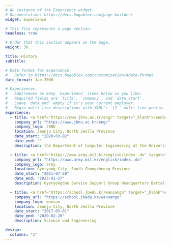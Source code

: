 ```yaml
---
# An instance of the Experience widget.
# Documentation: https://docs.hugoblox.com/page-builder/
widget: experience

# This file represents a page section.
headless: true

# Order that this section appears on the page.
weight: 30

title: History
subtitle:

# Date format for experience
#   Refer to https://docs.hugoblox.com/customization/#date-format
date_format: Jan 2006

# Experiences.
#   Add/remove as many `experience` items below as you like.
#   Required fields are `title`, `company`, and `date_start`.
#   Leave `date_end` empty if it's your current employer.
#   Begin multi-line descriptions with YAML's `|2-` multi-line prefix.
experience:
  - title: <a href="https://www.jbnu.ac.kr/eng/" target="_blank">Jeonbuk National University</a>
    company_url: "https://www.jbnu.ac.kr/eng/"
    company_logo: JBNU
    location: Jeonju City, North Jeolla Province
    date_start: "2020-03-02"
    date_end: ""
    description: the Department of Computer Engineering at the University of Technology

  - title: <a href="https://www.army.mil.kr/english/index..do" target="_blank">Republic of Korea Army</a>
    company_url: "https://www.army.mil.kr/english/index..do"
    company_logo: army
    location: Gyeryong City, South Chungcheong Province
    date_start: "2021-07-28"
    date_end: "2023-01-27"
    description: Gyeryongdae Service Support Group Headquarters Battalion

  - title: <a href="https://school.jbedu.kr/wansango" target="_blank">Wansan High School</a>
    company_url: "https://school.jbedu.kr/wansango"
    company_logo: wansan
    location: Jeonju City, North Jeolla Province
    date_start: "2017-03-01"
    date_end: "2020-02-28"
    description: Science and Engineering

design:
  columns: "1"
---
```

